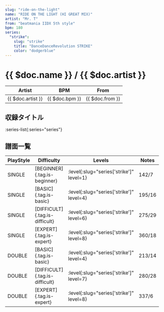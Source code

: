 ```yaml
---
slug: "ride-on-the-light"
name: "RIDE ON THE LIGHT (HI GREAT MIX)"
artist: "Mr. T"
from: "beatmania IIDX 5th style"
bpm: 180
series:
  "strike":
    slug: "strike"
    title: "DanceDanceRevolution STRIKE"
    color: "dodgerblue"
---
```


# {{ $doc.name }} / {{ $doc.artist }}

|Artist|BPM|From|
|------|---|----|
|{{ $doc.artist }}|{{ $doc.bpm }}|{{ $doc.from }}|

## 収録タイトル

:series-list{:series="series"}

## 譜面一覧

|PlayStyle|Difficulty|Levels|Notes|Movie|
|---------|----------|------|-----|-----|
|SINGLE|[BEGINNER]{.tag.is-beginner}|:level{:slug="series['strike']" level=1}|142/7||
|SINGLE|[BASIC]{.tag.is-basic}|:level{:slug="series['strike']" level=4}|195/16||
|SINGLE|[DIFFICULT]{.tag.is-difficult}|:level{:slug="series['strike']" level=6}|275/29||
|SINGLE|[EXPERT]{.tag.is-expert}|:level{:slug="series['strike']" level=8}|360/18||
|DOUBLE|[BASIC]{.tag.is-basic}|:level{:slug="series['strike']" level=4}|213/14||
|DOUBLE|[DIFFICULT]{.tag.is-difficult}|:level{:slug="series['strike']" level=7}|280/28||
|DOUBLE|[EXPERT]{.tag.is-expert}|:level{:slug="series['strike']" level=8}|337/6||
